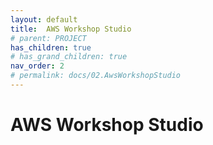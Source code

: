 ```yaml
---
layout: default
title:  AWS Workshop Studio
# parent: PROJECT
has_children: true
# has_grand_children: true
nav_order: 2
# permalink: docs/02.AwsWorkshopStudio
---
```

# AWS Workshop Studio  
